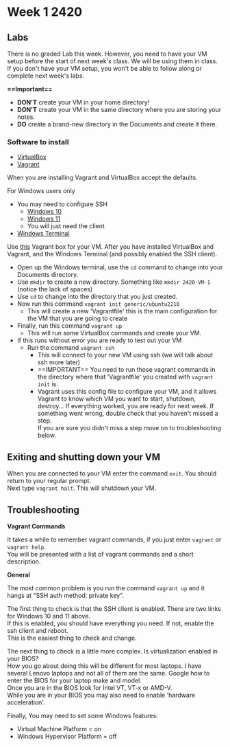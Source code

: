 # Week 1 2420

## Labs

There is no graded Lab this week. However, you need to have your VM setup before the start of next week's class. We will be using them in class.  
If you don't have your VM setup, you won't be able to follow along or complete next week's labs.

**==Important==**
- **DON'T** create your VM in your home directory!   
- **DON'T** create your VM in the same directory where you are storing your notes.   
- **DO** create a brand-new directory in the Documents and create it there.

### Software to install

- [VirtualBox](https://www.vagrantup.com/)
- [Vagrant](https://www.virtualbox.org/)

When you are installing Vagrant and VirtualBox accept the defaults.

For Windows users only
- You may need to configure SSH
	- [Windows 10](https://www.youtube.com/watch?v=g2I6en4Mdjo)
	- [Windows 11](https://www.youtube.com/watch?v=aT-xCPQZRcQ)
	- You will just need the client
- [Windows Terminal](https://github.com/microsoft/terminal)

Use [this](https://app.vagrantup.com/generic/boxes/ubuntu2210) Vagrant box for your VM.
After you have installed VirtualBox and Vagrant, and the Windows Terminal (and possibly enabled the SSH client). 
- Open up the Windows terminal, use the `cd` command to change into your Documents directory. 
- Use `mkdir` to create a new directory. Something like `mkdir 2420-VM-1` (notice the lack of spaces)
- Use `cd` to change into the directory that you just created.
- Now run this command `vagrant init generic/ubuntu2210` 
	- This will create a new 'Vagrantfile' this is the main configuration for the VM that you are going to create
-  Finally, run this command `vagrant up`
	- This will run some VirtualBox commands and create your VM.
- If this runs without error you are ready to test out your VM
	- Run the command `vagrant ssh` 
		- This will connect to your new VM using ssh (we will talk about ssh more later)
		- ==IMPORTANT== You need to run those vagrant commands in the directory where that 'Vagrantfile' you created with `vagrant init` is.
		- Vagrant uses this config file to configure your VM, and it allows Vagrant to know which VM you want to start, shutdown, destroy...
If everything worked, you are ready for next week.
If something went wrong, double check that you haven't missed a step.  
If you are sure you didn't miss a step move on to troubleshooting below.

## Exiting and shutting down your VM

When you are connected to your VM enter the command `exit`. You should return to your regular prompt.  
Next type `vagrant halt`. This will shutdown your VM.

## Troubleshooting

**Vagrant Commands**  

It takes a while to remember vagrant commands, if you just enter `vagrant` or `vagrant help`.  
You will be presented with a list of vagrant commands and a short description.

**General**

The most common problem is you run the command `vagrant up` and it hangs at "SSH auth method: private key".  

The first thing to check is that the SSH client is enabled. There are two links for Windows 10 and 11 above.  
If this is enabled, you should have everything you need. If not, enable the ssh client and reboot.  
This is the easiest thing to check and change.

The next thing to check is a little more complex. Is virtualization enabled in your BIOS?  
How you go about doing this will be different for most laptops. I have several Lenovo laptops and not all of them are the same.
Google how to enter the BIOS for your laptop make and model.  
Once you are in the BIOS look for Intel VT, VT-x or AMD-V.  
While you are in your BIOS you may also need to enable 'hardware acceleration'.

Finally, You may need to set some Windows features:
- Virtual Machine Platform = on
- Windows Hypervisor Platform = off


